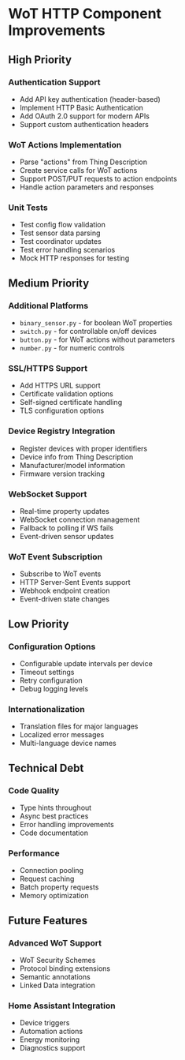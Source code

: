 # WoT HTTP Component Improvements

## High Priority

### Authentication Support
- Add API key authentication (header-based)
- Implement HTTP Basic Authentication
- Add OAuth 2.0 support for modern APIs
- Support custom authentication headers

### WoT Actions Implementation
- Parse "actions" from Thing Description
- Create service calls for WoT actions
- Support POST/PUT requests to action endpoints
- Handle action parameters and responses

### Unit Tests
- Test config flow validation
- Test sensor data parsing
- Test coordinator updates
- Test error handling scenarios
- Mock HTTP responses for testing

## Medium Priority

### Additional Platforms
- `binary_sensor.py` - for boolean WoT properties
- `switch.py` - for controllable on/off devices
- `button.py` - for WoT actions without parameters
- `number.py` - for numeric controls

### SSL/HTTPS Support
- Add HTTPS URL support
- Certificate validation options
- Self-signed certificate handling
- TLS configuration options

### Device Registry Integration
- Register devices with proper identifiers
- Device info from Thing Description
- Manufacturer/model information
- Firmware version tracking

### WebSocket Support
- Real-time property updates
- WebSocket connection management
- Fallback to polling if WS fails
- Event-driven sensor updates

### WoT Event Subscription
- Subscribe to WoT events
- HTTP Server-Sent Events support
- Webhook endpoint creation
- Event-driven state changes

## Low Priority

### Configuration Options
- Configurable update intervals per device
- Timeout settings
- Retry configuration
- Debug logging levels

### Internationalization
- Translation files for major languages
- Localized error messages
- Multi-language device names

## Technical Debt

### Code Quality
- Type hints throughout
- Async best practices
- Error handling improvements
- Code documentation

### Performance
- Connection pooling
- Request caching
- Batch property requests
- Memory optimization

## Future Features

### Advanced WoT Support
- WoT Security Schemes
- Protocol binding extensions
- Semantic annotations
- Linked Data integration

### Home Assistant Integration
- Device triggers
- Automation actions
- Energy monitoring
- Diagnostics support